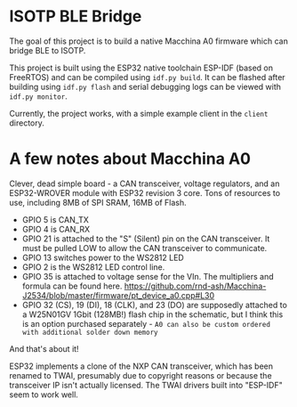 # ISOTP BLE Bridge

The goal of this project is to build a native Macchina A0 firmware which can bridge BLE to ISOTP.

This project is built using the ESP32 native toolchain ESP-IDF (based on FreeRTOS) and can be compiled using `idf.py build`. It can be flashed after building using `idf.py flash` and serial debugging logs can be viewed with `idf.py monitor`.

Currently, the project works, with a simple example client in the `client` directory. 

# A few notes about Macchina A0

Clever, dead simple board - a CAN transceiver, voltage regulators, and an ESP32-WROVER module with ESP32 revision 3 core. Tons of resources to use, including 8MB of SPI SRAM, 16MB of Flash.

* GPIO 5 is CAN_TX
* GPIO 4 is CAN_RX
* GPIO 21 is attached to the "S" (Silent) pin on the CAN transceiver. It must be pulled LOW to allow the CAN transceiver to communicate.
* GPIO 13 switches power to the WS2812 LED
* GPIO 2 is the WS2812 LED control line.
* GPIO 35 is attached to voltage sense for the VIn. The multipliers and formula can be found here. https://github.com/rnd-ash/Macchina-J2534/blob/master/firmware/pt_device_a0.cpp#L30
* GPIO 32 (CS), 19 (DI), 18 (CLK), and 23 (DO) are supposedly attached to a W25N01GV 1Gbit (128MB!) flash chip in the schematic, but I think this is an option purchased separately - `A0 can also be custom ordered with additional solder down memory`


And that's about it!

ESP32 implements a clone of the NXP CAN transceiver, which has been renamed to TWAI, presumably due to copyright reasons or because the transceiver IP isn't actually licensed. The TWAI drivers built into "ESP-IDF" seem to work well.
